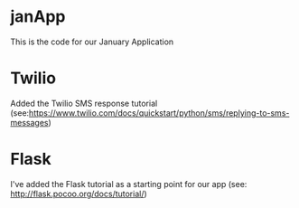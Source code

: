 janApp
======

This is the code for our January Application

Twilio
======

Added the Twilio SMS response tutorial (see:<a href="https://www.twilio.com/docs/quickstart/python/sms/replying-to-sms-messages">https://www.twilio.com/docs/quickstart/python/sms/replying-to-sms-messages</a>)

Flask
======

I've added the Flask tutorial as a starting point for our app (see: <a href="http://flask.pocoo.org/docs/tutorial/">http://flask.pocoo.org/docs/tutorial/</a>)